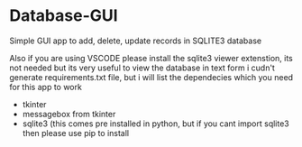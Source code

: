 # Database-GUI
Simple GUI app to add, delete, update records in SQLITE3 database


Also if you are using VSCODE please install the sqlite3 viewer extenstion, its not needed but its very useful to view the database in text form
i cudn't generate requirements.txt file, but i will list the dependecies which you need for this app to work

* tkinter
* messagebox from tkinter
* sqlite3 (this comes pre installed in python, but if you cant import sqlite3 then please use pip to install
